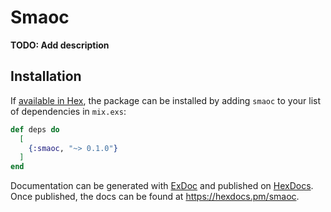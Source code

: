 # Smaoc

**TODO: Add description**

## Installation

If [available in Hex](https://hex.pm/docs/publish), the package can be installed
by adding `smaoc` to your list of dependencies in `mix.exs`:

```elixir
def deps do
  [
    {:smaoc, "~> 0.1.0"}
  ]
end
```

Documentation can be generated with [ExDoc](https://github.com/elixir-lang/ex_doc)
and published on [HexDocs](https://hexdocs.pm). Once published, the docs can
be found at <https://hexdocs.pm/smaoc>.

